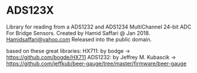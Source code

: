 # ADS123X
Library for reading from a ADS1232 and ADS1234 MultiChannel 24-bit ADC For Bridge Sensors.
Created by Hamid Saffari @ Jan 2018. Hamidsaffari@yahoo.com
Released into the public domain.
  
based on these great libraries:
HX711: by bodge -> https://github.com/bogde/HX711
ADS1232: by Jeffrey M. Kubascik -> https://github.com/jeffkub/beer-gauge/tree/master/firmware/beer-gauge
  
